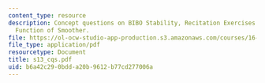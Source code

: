 ```yaml
---
content_type: resource
description: Concept questions on BIBO Stability, Recitation Exercises & Transfer
  Function of Smoother.
file: https://ol-ocw-studio-app-production.s3.amazonaws.com/courses/16-01-unified-engineering-i-ii-iii-iv-fall-2005-spring-2006/b6a42c290bdda20b9612b77cd277006a_s13_cqs.pdf
file_type: application/pdf
resourcetype: Document
title: s13_cqs.pdf
uid: b6a42c29-0bdd-a20b-9612-b77cd277006a
---
```

